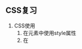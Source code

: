 ## CSS复习

1. CSS使用
   1. 在元素中使用style属性
   2. 在<style>元素中使用
   3. 在link元素引入外部的css
   4. ＠import url() 必须卸载css文件中
2. CSS的单位
   1. 长度单位：相对单位：px(像素)　百分比　em(倍数)   绝对单位：pt(点)  cm mm
   2. 颜色单位：英文字符(red、green) 、 rgb(0-255,0-255,0-255)、rgb(百分比，百分比，百分比)、16进制#ffffff
3. CSS选择器
   1. 元素选择器
   2. 全局选择器 *
   3. ID选择器
   4. class 选择器
   5. 关联选择器 1. 选择器 选择器  2. 选择器>选择器后一种只是选择子元素，子元素后代不选择
   6. 组合选择器：1. 选择器，选择器  2.标签名.类名   3. 标签名#id名
4. CSS背景
   1. background-position：left(左右) top(上下);定义图片位置左上
   2. background:颜色 图片 背景是否重复 位置；
5. 字体属性
   1. font-family
   2. font-size
   3. font-style normal | italic | oblique
   4. font-weight normal | lighter | bold | bolder
   5. font-variant normal  |  small-caps
   6. font:<style> <weight> <variant> font-size font-family;
6. 文本属性
   1. letter-spacing:0.1em; normal设置正常
   2. word-spacing:
   3. text-decoration: none | underline | overline| line-through
   4. text-align left|center|right
   5. vertical-align baseline
   6. line-height
   7. text-indent :2em
7. 边框
   1. border:width style color;
   2. border-color
   3. border-width
   4. border-style   solid  |  dotted  | dashed
8. 列表属性
   1. list-style:none
   2. list-style-type:  disc | circle  |   square   |  decimal  
   3. list-style-position/ inside outside设置点在内、在外
   4. list-style-image 
9. 表格属性
   1. border-collapse   collapase(单元格之间无边框) |  separate(默认)
   2. border-spacing:length
   3. table-layout: fiexed(固定单元格大小)  |   auto  
   4. caption-side : top | bottom 表格标题位置
   5. empty-cells:show  |  hide 空的单元格是否显示